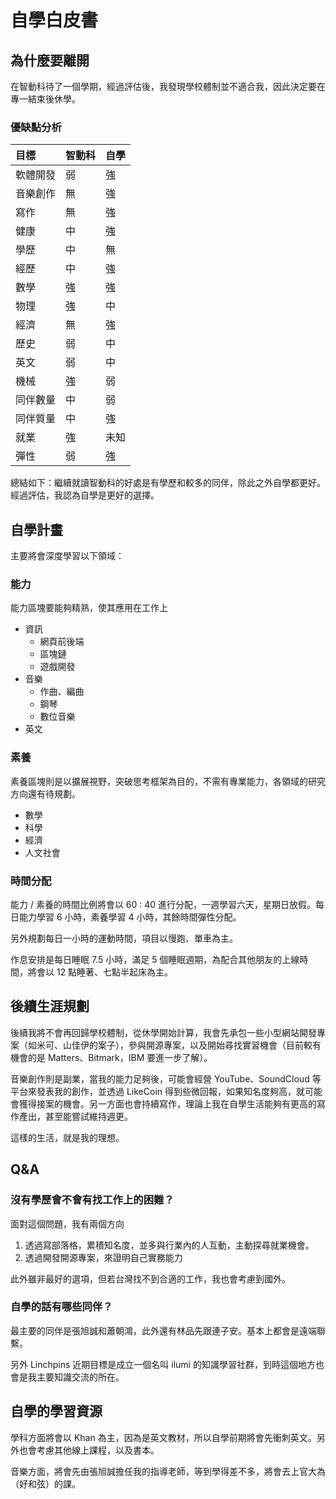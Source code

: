 # 自學白皮書

## 為什麼要離開
在智動科待了一個學期，經過評估後，我發現學校體制並不適合我，因此決定要在專一結束後休學。

### 優缺點分析

| 目標     | 智動科 | 自學 |
| :------- | ------ | ---- |
| 軟體開發 | 弱     | 強   |
| 音樂創作 | 無     | 強   |
| 寫作     | 無     | 強   |
| 健康     | 中     | 強   |
| 學歷     | 中     | 無   |
| 經歷     | 中     | 強   |
| 數學     | 強     | 強   |
| 物理     | 強     | 中   |
| 經濟     | 無     | 強   |
| 歷史     | 弱     | 中   |
| 英文     | 弱     | 中   |
| 機械     | 強     | 弱   |
| 同伴數量 | 中     | 弱   |
| 同伴質量 | 中     | 強   |
| 就業     | 強     | 未知 |
| 彈性     | 弱     | 強   |

總結如下：繼續就讀智動科的好處是有學歷和較多的同伴，除此之外自學都更好。經過評估，我認為自學是更好的選擇。

## 自學計畫

主要將會深度學習以下領域：

### 能力

能力區塊要能夠精熟，使其應用在工作上

- 資訊
  - 網頁前後端
  - 區塊鏈
  - 遊戲開發
- 音樂
  - 作曲、編曲
  - 鋼琴
  - 數位音樂
- 英文

### 素養

素養區塊則是以擴展視野，突破思考框架為目的，不需有專業能力，各領域的研究方向還有待規劃。

- 數學
- 科學
- 經濟
- 人文社會

### 時間分配

能力 / 素養的時間比例將會以 60 : 40 進行分配，一週學習六天，星期日放假。每日能力學習 6 小時，素養學習 4 小時，其餘時間彈性分配。

另外規劃每日一小時的運動時間，項目以慢跑、單車為主。

作息安排是每日睡眠 7.5 小時，滿足 5 個睡眠週期，為配合其他朋友的上線時間，將會以 12 點睡著、七點半起床為主。

## 後續生涯規劃
後續我將不會再回歸學校體制，從休學開始計算，我會先承包一些小型網站開發專案（如米可、山佳伊的案子），參與開源專案，以及開始尋找實習機會（目前較有機會的是 Matters、Bitmark，IBM 要進一步了解）。

音樂創作則是副業，當我的能力足夠後，可能會經營 YouTube、SoundCloud 等平台來發表我的創作，並透過 LikeCoin 得到些微回報，如果知名度夠高，就可能會獲得接案的機會。另一方面也會持續寫作，理論上我在自學生活能夠有更高的寫作產出，甚至能嘗試維持週更。

這樣的生活，就是我的理想。

## Q&A

### 沒有學歷會不會有找工作上的困難？

面對這個問題，我有兩個方向

1. 透過寫部落格，累積知名度，並多與行業內的人互動，主動探尋就業機會。
2. 透過開發開源專案，來證明自己實務能力

此外雖非最好的選項，但若台灣找不到合適的工作，我也會考慮到國外。

### 自學的話有哪些同伴？

最主要的同伴是張旭誠和蕭朝鴻，此外還有林品先跟連子安。基本上都會是遠端聯繫。

另外 Linchpins 近期目標是成立一個名叫 ilumi 的知識學習社群，到時這個地方也會是我主要知識交流的所在。

## 自學的學習資源

學科方面將會以 Khan 為主，因為是英文教材，所以自學前期將會先衝刺英文。另外也會考慮其他線上課程，以及書本。

音樂方面，將會先由張旭誠擔任我的指導老師，等到學得差不多，將會去上官大為（好和弦）的課。